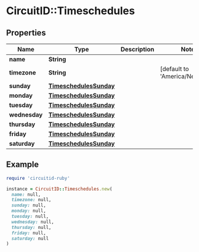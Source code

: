 # CircuitID::Timeschedules

## Properties

| Name | Type | Description | Notes |
| ---- | ---- | ----------- | ----- |
| **name** | **String** |  |  |
| **timezone** | **String** |  | [default to &#39;America/New_York&#39;] |
| **sunday** | [**TimeschedulesSunday**](TimeschedulesSunday.md) |  |  |
| **monday** | [**TimeschedulesSunday**](TimeschedulesSunday.md) |  |  |
| **tuesday** | [**TimeschedulesSunday**](TimeschedulesSunday.md) |  |  |
| **wednesday** | [**TimeschedulesSunday**](TimeschedulesSunday.md) |  |  |
| **thursday** | [**TimeschedulesSunday**](TimeschedulesSunday.md) |  |  |
| **friday** | [**TimeschedulesSunday**](TimeschedulesSunday.md) |  |  |
| **saturday** | [**TimeschedulesSunday**](TimeschedulesSunday.md) |  |  |

## Example

```ruby
require 'circuitid-ruby'

instance = CircuitID::Timeschedules.new(
  name: null,
  timezone: null,
  sunday: null,
  monday: null,
  tuesday: null,
  wednesday: null,
  thursday: null,
  friday: null,
  saturday: null
)
```

